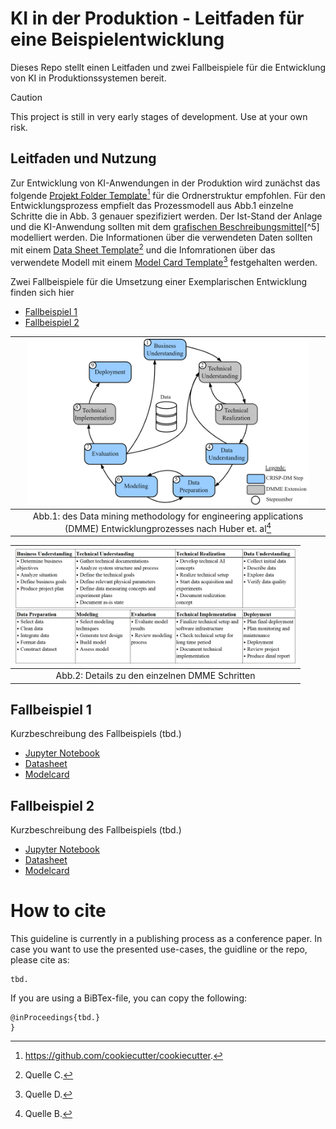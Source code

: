 # KI in der Produktion - Leitfaden für eine Beispielentwicklung
Dieses Repo stellt einen Leitfaden und zwei Fallbeispiele für die Entwicklung von KI in Produktionssystemen bereit.

> [!CAUTION]
> This project is still in very early stages of development. Use at your own risk.

## Leitfaden und Nutzung
Zur Entwicklung von KI-Anwendungen in der Produktion wird zunächst das folgende [Projekt Folder Template](templates/folder-structure)[^1] für die Ordnerstruktur empfohlen. Für den Entwicklungsprozess empfielt das Prozessmodell aus Abb.1 einzelne Schritte die in Abb. 3 genauer spezifiziert werden. Der Ist-Stand der Anlage und die KI-Anwendung sollten mit dem [grafischen Beschreibungsmittel](https://github.com/schiesem/GML-AIAAS)[^5] modelliert werden. Die Informationen über die verwendeten Daten sollten mit einem [Data Sheet Template](templates/datasheets/datasheet-for-dataset-template.md)[^3] und die Infomrationen über das verwendete Modell mit einem [Model Card Template](templates/modelcards/model-card-template.md)[^4] festgehalten werden.

Zwei Fallbeispiele für die Umsetzung einer Exemplarischen Entwicklung finden sich hier
- [Fallbeispiel 1](use-case-1)
- [Fallbeispiel 2](use-case-2)

| <img src="/templates/figures/figures-DMME.png" width="450"/>|
|:--:|
| Abb.1: des Data mining methodology for engineering applications (DMME) Entwicklungprozesses nach Huber et. al[^2] |

| <img src="/templates/figures/process-steps.png" width="450"/>|
|:--:|
| Abb.2: Details zu den einzelnen DMME Schritten|

## Fallbeispiel 1
Kurzbeschreibung des Fallbeispiels (tbd.)

- [Jupyter Notebook](tbd.)
- [Datasheet](use-case-1/reports/datasheet.md)
- [Modelcard](use-case-1/reports/model-card.md)

## Fallbeispiel 2
Kurzbeschreibung des Fallbeispiels (tbd.)

- [Jupyter Notebook](use-case-2/notebooks/project.ipynb)
- [Datasheet](use-case-2/reports/datasheet.md)
- [Modelcard](use-case-2/reports/model-card.md)

# How to cite

This guideline is currently in a publishing process as a conference paper.
In case you want to use the presented use-cases, the guidline or the repo, please cite as:
```
tbd.
```
If you are using a BiBTex-file, you can copy the following:
```
@inProceedings{tbd.}
}
```

[^1]: https://github.com/cookiecutter/cookiecutter. 
[^2]: Quelle B.
[^3]: Quelle C.
[^4]: Quelle D.
